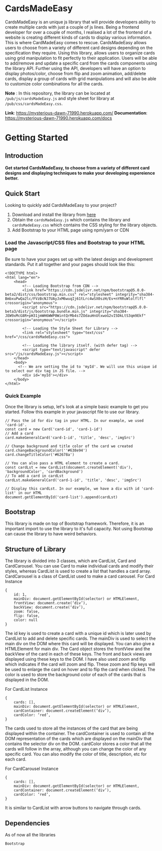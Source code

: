 # CardsMadeEasy

CardsMadeEasy is an unique js library that will provide developers ability to create multiple cards with just a couple of js lines. Being a frontend developer for over a couple of months, I realised a lot of the frontend of a website is creating different kinds of cards to display various information. This is where CardMadeEasy comes to rescue. CardsMadeEasy allows users to choose from a variety of different card designs depending on the specification they require. Using this library, allows users to organize cards using grid manipulation to fit perfectly to their application. Users will be able to add/remove and update a specific card from the cards components using the library API. Further using the API, developers will have an option to display photos/color, choose from flip and zoom animation, add/delete cards, display a group of cards with grid manipulations and will also be able to customize color combinations for all the cards.

**Note** : In this repository, the library can be located at  `/pub/js/cardsMadeEasy.js`  and style sheet for library at  `/pub/css/cardsMadeEasy.css`.

**Link**: https://mysterious-dawn-71990.herokuapp.com/
**Documentation**: https://mysterious-dawn-71990.herokuapp.com/docs

# Getting Started
## Introduction
#### Get started CardsMadeEasy, to choose from a variety of different card designs and displaying techniques to make your developing expereience better.

## Quick Start
Looking to quickly add CardsMadeEasy to your project? 
1. Download and install the library from [here](https://github.com/csc309-winter-2021/js-library-vishnoim)
2. Obtain the `cardsMadeEasy.js` which contains the library and `cardsMadeEasy.css` which contains the CSS styling for the library objects.
3. Add Bootstrap to your HTML page using npm/yarn or CDN

### Load the Javascript/CSS files and Bootstrap to your HTML page
Be sure to have your pages set up with the latest design and development standards. Put it all together and your pages should look like this:
```
<!DOCTYPE html>
<html lang="en">
    <head>
        <!-- Loading Bootstrap from CDN -->
        <link href="https://cdn.jsdelivr.net/npm/bootstrap@5.0.0-beta2/dist/css/bootstrap.min.css" rel="stylesheet" integrity="sha384-BmbxuPwQa2lc/FVzBcNJ7UAyJxM6wuqIj61tLrc4wSX0szH/Ev+nYRRuWlolflfl" crossorigin="anonymous">
        <script src="https://cdn.jsdelivr.net/npm/bootstrap@5.0.0-beta3/dist/js/bootstrap.bundle.min.js" integrity="sha384-JEW9xMcG8R+pH31jmWH6WWP0WintQrMb4s7ZOdauHnUtxwoG2vI5DkLtS3qm9Ekf" crossorigin="anonymous"></script>
        
        <!-- Loading the Style Sheet for Library -->
        <link rel="stylesheet" type="text/css" href="/css/cardsMadeEasy.css">

        <!-- Loading the library itself. (with defer tag) -->
        <script type="text/javascript" defer src="/js/cardsMadeEasy.js"></script>
    </head>
    <body>
      <!-- We are setting the id to 'myId'. We will use this unique id to select our div tag in JS file. -->
        <div id='myId'></div>
    </body>
</html>
```

### Quick Example
Once the library is setup, let's look at a simple basic example to get you started. Follow this example in your javascript file to use our library.

```
// Pass the id for div tag in your HTML. In our example, we used 'card-id'.
const card = new Card('card-id', 'card-1-id')
// Add a card
card.makeGeneralCard('card-1-id', 'title', 'desc', 'imgSrc')

// Change background and title color of the card we created
card.changeBackgroundColor(''#638e94')
card.changeTitleColor('#62678a')

// You can also pass a HTML element to create a card.
const cardLst = new CardList(document.createElement('div'), 'backgroundColor', 'cardBackground')
// To add a card in cardLst
cardLst.makeGeneralCard('card-1-id', 'title', 'desc', 'imgSrc')

// Display this cardLst. In our example, we have a div with id 'card-list' in our HTML
document.getElementById('card-list').append(cardLst)
```

## Bootstrap 
This library is made on top of Bootstrap framework. Therefore, it is an important import to use the library to it's full capacity. Not using Bootstrap can cause the library to have weird behaviors.

## Structure of Library
The library is divided into 3 classes, which are CardList, Card and CardCarousel. You can use Card to
make individual cards and modify their styles, whereas CardList is used to create a list
that handles a card array. CardCarousel is a class of CardList used to make a card carousel.
For Card Instance
```
{
    id: 1,
    mainDiv: document.getElementById(selector) or HTMLElement,
    frontView: document.create(‘div’),
    backView: document.create(‘div’),
    zoom: false,
    flip: false,
    color: null
}
```
The id key is used to create a card with a unique id which is later used by CardList to add and delete specific cards. The mainDiv is used to select the main div on the DOM where this card will be displayed. You can also give a HTMLElement for main div. The Card object stores the frontView and the backView of the card in each of these keys. The front and back views are displayed using these keys to the DOM. I have also used zoom and flip which indicates if the card will zoom and flip. These zoom and flip keys will be used to enlarge the card on hover and to flip the card when clicked. The color is used to store the background color of each of the cards that is displayed in the DOM.

For CardList Instance
```
{
    cards: [],
    mainDiv: document.getElementById(selector) or HTMLElement,
    cardContainer: document.createElement(‘div’),
    cardColor: ‘red’,
}
```
The cards used to store all the instances of the card that are being displayed within the container. The cardContainer is used to contain all the DOM representation of the cards which are displayed on the mainDiv that contains the selector div on the DOM. cardColor stores a color that all the cards will follow in the array, although you can change the color of any specific card. You can also modify the color of title, description, etc for each card.

For CardCarousel Instance
```
{
    cards: [],
    mainDiv: document.getElementById(selector) or HTMLElement,
    cardContainer: document.createElement(‘div’),
    cardColor: ‘red’,
}
```
It is similar to CardList with arrow buttons to navigate through cards.

## Dependencies
As of now all the libraries 
```
Bootstrap
```
